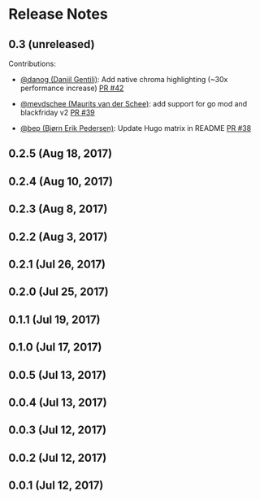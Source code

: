 # Release Notes
<!-- markdownlint-disable MD024 -->

## 0.3 (unreleased)

Contributions:

* [@danog (Daniil Gentili)](https://github.com/danog): Add native chroma
  highlighting (~30x performance increase) [PR
  #42](https://github.com/osteele/gojekyll/pull/42)

* [@mevdschee (Maurits van der Schee)](https://github.com/mevdschee): add
  support for go mod and blackfriday v2 [PR
  #39](https://github.com/osteele/gojekyll/pull/39)

* [@bep (Bjørn Erik Pedersen)](https://github.com/bep): Update Hugo matrix in
  README [PR #38](https://github.com/osteele/gojekyll/pull/38)

## 0.2.5 (Aug 18, 2017)

## 0.2.4 (Aug 10, 2017)

## 0.2.3 (Aug 8, 2017)

## 0.2.2 (Aug 3, 2017)

## 0.2.1 (Jul 26, 2017)

## 0.2.0 (Jul 25, 2017)

## 0.1.1 (Jul 19, 2017)

## 0.1.0 (Jul 17, 2017)

## 0.0.5 (Jul 13, 2017)

## 0.0.4 (Jul 13, 2017)

## 0.0.3 (Jul 12, 2017)

## 0.0.2 (Jul 12, 2017)

## 0.0.1 (Jul 12, 2017)
